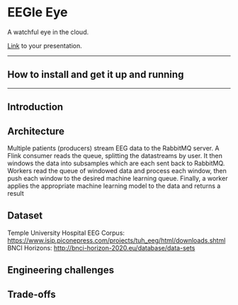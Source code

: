 # EEGle Eye

A watchful eye in the cloud.

[Link](#) to your presentation.

<hr/>

## How to install and get it up and running


<hr/>

## Introduction

## Architecture
Multiple patients (producers) stream EEG data to the RabbitMQ server.
A Flink consumer reads the queue, splitting the datastreams by user. It then windows the data into subsamples which are each sent back to RabbitMQ.
Workers read the queue of windowed data and process each window, then push each window to the desired machine learning queue.
Finally, a worker applies the appropriate machine learning model to the data and returns a result

## Dataset
Temple University Hospital EEG Corpus: https://www.isip.piconepress.com/projects/tuh_eeg/html/downloads.shtml
BNCI Horizons: http://bnci-horizon-2020.eu/database/data-sets

## Engineering challenges

## Trade-offs
